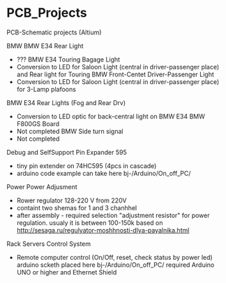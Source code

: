 PCB_Projects
============

PCB-Schematic projects (Altium)

BMW 
 BMW E34 Rear Light
   - ???
 BMW E34 Touring Bagage Light 
   - Conversion to LED for Saloon Light (central in driver-passenger place) and Rear light for Touring
 BMW Front-Centet Driver-Passenger Light
   - Conversion to LED for Saloon Light (central in driver-passenger place) for 3-Lamp plafoons

 BMW E34 Rear Lights (Fog and Rear Drv)
   - Conversion to LED optic for back-central light on BMW E34
 BMW F800GS Board
   - Not completed
 BMW Side turn signal
   - Not completed

Debug and SelfSupport 
 Pin Expander 595 
   - tiny pin extender on 74HC595 (4pcs in cascade)
   - arduino code example can take here bj-/Arduino/On_off_PC/

Power 
 Power Adjusment 
   - Rower regulator 128-220 V from 220V
   - containt two shemas for 1 and 3 chanhhel
   - after assembly - required selection "adjustment resistor" for power regulation. usualy it is between 100-150k 
   based on http://sesaga.ru/regulyator-moshhnosti-dlya-payalnika.html

Rack Servers Control System 
- Remote computer control (On/Off, reset, check status by power led)
  arduino scketh placed here bj-/Arduino/On_off_PC/
  required Arduino UNO or higher and Ethernet Shield
